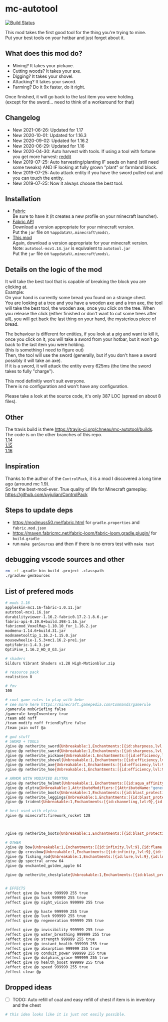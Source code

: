 # mc-autotool

[![Build Status](https://travis-ci.org/chneau/mc-autotool.svg?branch=master)](https://travis-ci.org/chneau/mc-autotool)

This mod takes the first good tool for the thing you're trying to mine.  
Put your best tools on your hotbar and just forget about it.

## What does this mod do?

- Mining? It takes your pickaxe.
- Cutting woods? It takes your axe.
- Digging? It takes your shovel.
- Attacking? It takes your sword.
- Farming? Do it 9x faster, do it right.

Once finished, it will go back to the last item you were holding.  
(except for the sword... need to think of a workaround for that)

## Changelog

- New 2021-06-26: Updated for 1.17
- New 2020-10-01: Updated for 1.16.3
- New 2020-09-02: Updated for 1.16.2
- New 2020-06-29: Updated for 1.16
- New 2020-04-30: Auto harvest with tools. If using a tool with fortune you get more harvest: [reddit](https://www.reddit.com/r/Minecraft/comments/27mkw2/til_fortune_tools_give_you_better_harvests/)
- New 2019-07-25: Auto harvesting/planting IF seeds on hand (still need some tweaks) AND IF looking at fully grown "plant" or farmland block.
- New 2019-07-25: Auto attack entity if you have the sword pulled out and you can touch the entity.
- New 2019-07-25: Now it always choose the best tool.

## Installation

- [Fabric](https://fabricmc.net/use/)  
  Be sure to have it (it creates a new profile on your minecraft launcher).
- [Fabric API](https://www.curseforge.com/minecraft/mc-mods/fabric-api/files)  
  Download a version appropriate for your minecraft version.  
  Put the `jar` file on `%appdata%\.minecraft\mods\`.
- [This mod](https://github.com/chneau/mc-autotool/releases)  
  Again, download a version appropriate for your minecraft version.  
  Note: `autotool-mcv1.14.jar` is equivalent to `autotool.jar`  
  Put the `jar` file on `%appdata%\.minecraft\mods\`.

## Details on the logic of the mod

It will take the best tool that is capable of breaking the block you are clicking at.  
Example:  
On your hand is currently some bread you found on a strange chest.  
You are looking at a tree and you have a wooden axe and a iron axe, the tool will take the best tool, the wooden axe, once you click on the tree. When you release the click (either finished or don't want to cut some trees after all), you will get back the last thing on your hand, the mysterious piece of bread.

The behaviour is different for entities, if you look at a pig and want to kill it, once you click on it, you will take a sword from your hotbar, but it won't go back to the last item you were holding.  
(this is something I need to figure out)  
Then, the tool will use the sword (generally, but if you don't have a sword possibly it will take an axe).  
If it is a sword, it will attack the entity every 625ms (the time the sword takes to fully "charge").

This mod definitly won't suit everyone.  
There is no configuration and won't have any configuration.

Please take a look at the source code, it's only 387 LOC (spread on about 8 files).

## Other

The travis build is there <https://travis-ci.org/chneau/mc-autotool/builds>.  
The code is on the other branches of this repo.  
[1.14](https://github.com/chneau/mc-autotool/tree/1.14)  
[1.15](https://github.com/chneau/mc-autotool/tree/1.15)  
[1.16](https://github.com/chneau/mc-autotool/tree/1.16)

## Inspiration

Thanks to the author of the `ControlPack`, it is a mod I discovered a long time ago (arround mc 1.9).  
So far the best-mod-ever. True quality of life for Minecraft gameplay. <https://github.com/uyjulian/ControlPack>

## Steps to update deps

- https://modmuss50.me/fabric.html for `gradle.properties` and `fabric.mod.json`
- https://maven.fabricmc.net/fabric-loom/fabric-loom.gradle.plugin/ for `build.gradle`
- run `make genSources` and then if there is no errors test with `make test`

## debugging vscode sources and other

```bash
rm -rf .gradle bin build .project .classpath
./gradlew genSources
```

## List of prefered mods

```bash
# mods 1.16
appleskin-mc1.16-fabric-1.0.11.jar
autotool-mcv1.16.jar
durabilityviewer-1.16.2-fabric0.17.2-1.8.6.jar
fabric-api-0.19.0+build.398-1.16.jar
fabricmod_VoxelMap-1.10.10_for_1.16.2.jar
modmenu-1.14.6+build.31.jar
modnametooltip_1.16.2-1.15.0.jar
mousewheelie-1.5.3+mc1.16.2-pre1.jar
optifabric-1.4.3.jar
OptiFine_1.16.2_HD_U_G3.jar

# shaders
Sildurs Vibrant Shaders v1.28 High-Motionblur.zip

# resource pack
realistico 8

# fov
100

# cool game rules to play with bebe
# see more here https://minecraft.gamepedia.com/Commands/gamerule
/gamerule mobGriefing false
/gamerule keepInventory true
/team add noff
/team modify noff friendlyFire false
/team join noff @a

# god stuff
# SWORD + TOOLS
/give @p netherite_sword{Unbreakable:1,Enchantments:[{id:sharpness,lvl:9},{id:fire_aspect,lvl:9},{id:looting,lvl:9},{id:sweeping,lvl:9}]}
/give @p netherite_sword{Unbreakable:1,Enchantments:[{id:sharpness,lvl:9999},{id:fire_aspect,lvl:9},{id:looting,lvl:9},{id:sweeping,lvl:9}]}
/give @p netherite_pickaxe{Unbreakable:1,Enchantments:[{id:efficiency,lvl:9},{id:fortune,lvl:9}]}
/give @p netherite_shovel{Unbreakable:1,Enchantments:[{id:efficiency,lvl:5},{id:fortune,lvl:9}]}
/give @p netherite_axe{Unbreakable:1,Enchantments:[{id:efficiency,lvl:9},{id:fortune,lvl:9}]}
/give @p netherite_hoe{Unbreakable:1,Enchantments:[{id:efficiency,lvl:9},{id:fortune,lvl:9}]}

# ARMOR WITH MODIFIED ELYTRA
/give @p netherite_helmet{Unbreakable:1,Enchantments:[{id:aqua_affinity,lvl:9},{id:blast_protection,lvl:9},{id:fire_protection,lvl:9},{id:projectile_protection,lvl:9},{id:protection,lvl:9},{id:respiration,lvl:9},{id:thorns,lvl:9}]}
/give @p elytra{Unbreakable:1,AttributeModifiers:[{AttributeName:"generic.armor",Amount:12,UUIDLeast:1,UUIDMost:1,Slot:"chest"}],Enchantments:[{id:fire_protection,lvl:9},{id:projectile_protection,lvl:9},{id:protection,lvl:9},{id:thorns,lvl:9}]}
/give @p netherite_boots{Unbreakable:1,Enchantments:[{id:blast_protection,lvl:9},{id:depth_strider,lvl:9},{id:feather_falling,lvl:9},{id:fire_protection,lvl:9},{id:projectile_protection,lvl:9},{id:protection,lvl:9},{id:thorns,lvl:9}]}
/give @p netherite_leggings{Unbreakable:1,Enchantments:[{id:blast_protection,lvl:9},{id:fire_protection,lvl:9},{id:projectile_protection,lvl:9},{id:protection,lvl:9},{id:thorns,lvl:9}]}
/give @p trident{Unbreakable:1,Enchantments:[{id:channeling,lvl:9},{id:impaling,lvl:9},{id:loyalty,lvl:9},{id:riptide,lvl:9},{id:sharpness,lvl:9},{id:looting,lvl:9}]}

# best used with elytra
/give @p minecraft:firework_rocket 128



/give @p netherite_boots{Unbreakable:1,Enchantments:[{id:blast_protection,lvl:9},{id:depth_strider,lvl:9},{id:feather_falling,lvl:9},{id:fire_protection,lvl:9},{id:frost_walker,lvl:9},{id:projectile_protection,lvl:9},{id:protection,lvl:9},{id:thorns,lvl:9}]}

# OTHER
/give @p bow{Unbreakable:1,Enchantments:[{id:infinity,lvl:9},{id:flame,lvl:9},{id:punch,lvl:9},{id:power,lvl:9},{id:looting,lvl:9},{id:multishot,lvl:10},{id:piercing,lvl:10},{id:quick_charge,lvl:10}]}
/give @p crossbow{Unbreakable:1,Enchantments:[{id:infinity,lvl:9},{id:flame,lvl:9},{id:punch,lvl:9},{id:power,lvl:9},{id:looting,lvl:9},{id:multishot,lvl:10},{id:piercing,lvl:10},{id:quick_charge,lvl:5}]}
/give @p fishing_rod{Unbreakable:1,Enchantments:[{id:lure,lvl:9},{id:luck_of_the_sea,lvl:9},{id:vanishing_curse,lvl:9}]}
/give @p spectral_arrow 64
/give @p enchanted_golden_apple 64

/give @p netherite_chestplate{Unbreakable:1,Enchantments:[{id:blast_protection,lvl:9},{id:fire_protection,lvl:9},{id:projectile_protection,lvl:9},{id:protection,lvl:9},{id:thorns,lvl:9}]}


# EFFECTS
/effect give @a haste 999999 255 true
/effect give @a luck 999999 255 true
/effect give @p night_vision 999999 255 true

/effect give @p haste 999999 255 true
/effect give @p luck 999999 255 true
/effect give @p regeneration 999999 255 true

/effect give @p invisibility 999999 255 true
/effect give @p water_breathing 999999 255 true
/effect give @p strength 999999 255 true
/effect give @p instant_health 999999 255 true
/effect give @p absorption 999999 255 true
/effect give @p conduit_power 999999 255 true
/effect give @p dolphins_grace 999999 255 true
/effect give @p health_boost 999999 255 true
/effect give @p speed 999999 255 true
/effect clear @p
```

## Dropped ideas

- [ ] TODO: Auto refill of coal and easy refill of chest if item is in inventory and the chest

```bash
# this idea looks like it is just not easily possible.
```
